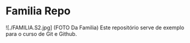 # Familia Repo
![./FAMILIA.S2.jpg] (FOTO Da Familia)
Este repositório serve de exemplo para o curso de Git e Github.